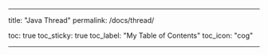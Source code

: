 ---  

title: "Java Thread"
permalink: /docs/thread/

toc: true
toc_sticky: true
toc_label: "My Table of Contents"
toc_icon: "cog"

---